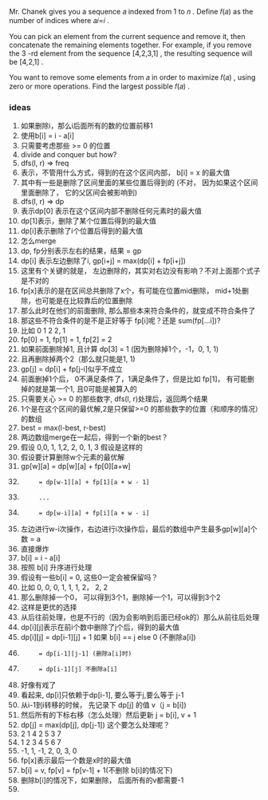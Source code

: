 Mr. Chanek gives you a sequence 𝑎
 indexed from 1
 to 𝑛
. Define 𝑓(𝑎)
 as the number of indices where 𝑎𝑖=𝑖
.

You can pick an element from the current sequence and remove it, then concatenate the remaining elements together. For example, if you remove the 3
-rd element from the sequence [4,2,3,1]
, the resulting sequence will be [4,2,1]
.

You want to remove some elements from 𝑎
 in order to maximize 𝑓(𝑎)
, using zero or more operations. Find the largest possible 𝑓(𝑎)
.

### ideas
1. 如果删除i，那么i后面所有的数的位置前移1
2. 使用b[i] = i - a[i]
3. 只需要考虑那些 >= 0 的位置
4. divide and conquer but how?
5. dfs(l, r) => freq 
6. 表示，不管用什么方式，得到的在这个区间内部， b[i] = x 的最大值
7. 其中有一些是删除了区间里面的某些位置后得到的 (不对， 因为如果这个区间里面删除了， 它的父区间会被影响到)
8. dfs(l, r) => dp 
9. 表示dp[0] 表示在这个区间内部不删除任何元素时的最大值
10. dp[1]表示，删除了某个位置后得到的最大值
11. dp[i]表示删除了i个位置后得到的最大值
12. 怎么merge
13. dp, fp分别表示左右的结果，结果 = gp
14. dp[i] 表示左边删除了i, gp[i+j] = max(dp[i] + fp[i+j])
15. 这里有个关键的就是， 左边删除的，其实对右边没有影响？不对上面那个式子是不对的
16. fp[x]表示的是在区间总共删除了x个，有可能在位置mid删除， mid+1处删除，也可能是在比较靠后的位置删除
17. 那么此时在他们的前面删除, 那么那些本来符合条件的，就变成不符合条件了
18. 那这些不符合条件的是不是正好等于 fp[i]呢？还是 sum(fp[...i])?
19. 比如  0 1 2 2, 1
20. fp[0] = 1, fp[1] = 1, fp[2] = 2
21. 如果前面删除掉1, 且计算 dp[3] = 1 (因为删除掉1个，-1，0, 1, 1)
22. 且再删除掉两个2（那么就只能是1, 1)
23. gp[j] = dp[i] + fp[j-i]似乎不成立
24. 前面删掉1个后， 0不满足条件了，1满足条件了，但是比如 fp[1]， 有可能删掉的就是第一个1, 且0可能是被算入的
25. 只需要关心 >= 0 的那些数字, dfs(l, r)处理后，返回两个结果
26. 1个是在这个区间的最优解,2是只保留>=0 的那些数字的位置（和顺序的情况）的数组
27. best = max(l-best, r-best)
28. 两边数组merge在一起后，得到一个新的best？
29. 假设 0,0, 1, 1,2, 2,  0, 1, 3 假设是这样的
30. 假设要计算删除w个元素的最优解
31. gp[w][a] = dp[w][a] + fp[0][a+w]
32.          = dp[w-1][a] + fp[1][a + w - 1]
33.          ...
34.          = dp[w-i][a] + fp[i][a + w - i]
35. 左边进行w-i次操作，右边进行i次操作后，最后的数组中产生最多gp[w][a]个数 = a
36. 直接爆炸
37. b[i] = i - a[i] 
38. 按照 b[i] 升序进行处理
39. 假设有一些b[i] = 0, 这些0一定会被保留吗？
40. 比如 0, 0, 0, 1, 1, 1, 2， 2, 2
41. 那么删除掉一个0， 可以得到3个1，删除掉一个1，可以得到3个2
42. 这样是更优的选择
43. 从后往前处理，也是不行的（因为会影响到后面已经ok的）那么从前往后处理
44. dp[i][j]表示在前i个数中删除了j个后，得到的最大值
45. dp[i][j] = dp[i-1][j] + 1 如果 b[i] == j else 0 (不删除a[i])
46.          = dp[i-1][j-1] (删除a[i]时)
47.          = dp[i-1][j] 不删除a[i]
48.  好像有戏了
49.  看起来, dp[i]只依赖于dp[i-1], 要么等于j,要么等于 j-1
50.  从i-1到i转移的时候， 先记录下 dp[j] 的值 v（j = b[i])
51.  然后所有的下标右移（怎么处理）然后更新 j = b[i], v + 1
52.  dp[j] = max(dp[j], dp[j-1]) 这个要怎么处理呢？
53.  2 1 4 2 5 3 7
54.  1 2 3 4 5 6 7
55.  -1, 1, -1, 2, 0, 3, 0
56.  fp[x]表示最后一个数是x时的最大值
57.  b[i] = v, fp[v] = fp[v-1] + 1(不删除 b[i]的情况下)
58.  删除b[i]的情况下，如果删除， 后面所有的v都需要-1
59.  